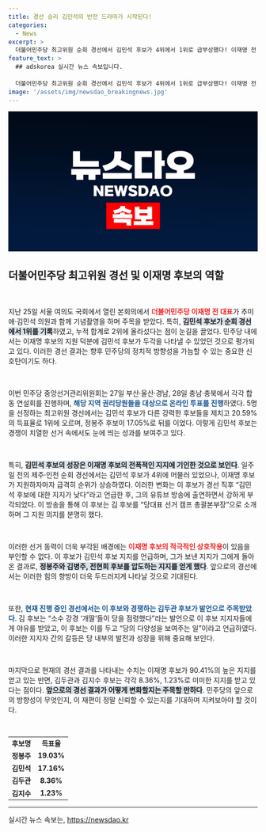 ```yaml
---
title: 경선 승리 김민석의 반전 드라마가 시작된다!
categories:
  - News
excerpt: >
  더불어민주당 최고위원 순회 경선에서 김민석 후보가 4위에서 1위로 급부상했다! 이재명 전 대표의 지원이 주효했으며, 향후 더 큰 변동이 예상된다. 누가 최종 승자가 될지 주목해보자!
feature_text: >
  ## adskorea 실시간 뉴스 속보입니다.

  더불어민주당 최고위원 순회 경선에서 김민석 후보가 4위에서 1위로 급부상했다! 이재명 전 대표의 지원이 주효했으며, 향후 더 큰 변동이 예상된다. 누가 최종 승자가 될지 주목해보자!
image: '/assets/img/newsdao_breakingnews.jpg'
---
```


<p><img src="/assets/img/newsdao_breakingnews.jpg" alt="adskorea 속보" /></p>

<h2 data-ke-size="size26">더불어민주당 최고위원 경선 및 이재명 후보의 역할</h2>

<p data-ke-size="size16">&nbsp;</p>

<p>지난 25일 서울 여의도 국회에서 열린 본회의에서 <b><span style="color: #ee2323;">더불어민주당 이재명 전 대표</span></b>가 추미애·김민석 의원과 함께 기념촬영을 하며 주목을 받았다. 특히, <b><span style="background-color: #21538527;">김민석 후보가 순회 경선에서 1위를 기록</span></b>하였고, 누적 합계로 2위에 올라섰다는 점이 눈길을 끌었다. 민주당 내에서는 이재명 후보의 지원 덕분에 김민석 후보가 두각을 나타낼 수 있었던 것으로 평가되고 있다. 이러한 경선 결과는 향후 민주당의 정치적 방향성을 가늠할 수 있는 중요한 신호탄이기도 하다.</p>

<p data-ke-size="size16">&nbsp;</p>

<p>이번 민주당 중앙선거관리위원회는 27일 부산·울산·경남, 28일 충남·충북에서 각각 합동 연설회를 진행하며, <b><span style="color: #1a5490;">해당 지역 권리당원들을 대상으로 온라인 투표를 진행</span></b>하였다. 5명을 선정하는 최고위원 경선에서는 김민석 후보가 다른 강력한 후보들을 제치고 20.59%의 득표율로 1위에 오르며, 정봉주 후보이 17.05%로 뒤를 이었다. 이렇게 김민석 후보는 경쟁이 치열한 선거 속에서도 눈에 띄는 성과를 보여주고 있다.</p>

<p data-ke-size="size16">&nbsp;</p>

<p>특히, <b><span style="background-color: #21538527;">김민석 후보의 성장은 이재명 후보의 전폭적인 지지에 기인한 것으로 보인다</span></b>. 일주일 전의 제주·인천 순회 경선에서는 김민석 후보가 4위에 머물러 있었으나, 이재명 후보가 지원하자마자 급격히 순위가 상승하였다. 이러한 변화는 이 후보가 경선 직후 “김민석 후보에 대한 지지가 낮다”라고 언급한 후, 그의 유튜브 방송에 출연하면서 강하게 부각되었다. 이 방송을 통해 이 후보는 김 후보를 “당대표 선거 캠프 총괄본부장”으로 소개하며 그 지원 의지를 분명히 했다.</p>

<p data-ke-size="size16">&nbsp;</p>

<p>이러한 선거 동력이 더욱 부각된 배경에는 <b><span style="color: #ee2323;">이재명 후보의 적극적인 상호작용</span></b>이 있음을 부인할 수 없다. 이 후보가 김민석 후보 지지를 언급하며, 그가 보낸 지지가 그에게 돌아온 결과로, <b><span style="background-color: #21538527;">정봉주와 김병주, 전현희 후보를 압도하는 지지를 얻게 했다</span></b>. 앞으로의 경선에서는 이러한 힘의 향방이 더욱 두드러지게 나타날 것으로 기대된다.</p>

<p data-ke-size="size16">&nbsp;</p>

<p>또한, <b><span style="color: #1a5490;">현재 진행 중인 경선에서는 이 후보와 경쟁하는 김두관 후보가 발언으로 주목받았다</span></b>. 김 후보는 “소수 강경 ‘개딸’들이 당을 점령했다”라는 발언으로 이 후보 지지자들에게 야유를 받았고, 이 후보는 이를 두고 “당의 다양성을 보여주는 일”이라고 언급하였다. 이러한 지지자 간의 갈등은 당 내부의 발전과 성장을 위해 중요해 보인다. </p>

<p data-ke-size="size16">&nbsp;</p>

<p>마지막으로 현재의 경선 결과를 나타내는 수치는 이재명 후보가 90.41%의 높은 지지를 얻고 있는 반면, 김두관과 김지수 후보는 각각 8.36%, 1.23%로 미미한 지지를 받고 있다는 점이다. <b><span style="background-color: #21538527;">앞으로의 경선 결과가 어떻게 변화할지는 주목할 만하다</span></b>. 민주당의 앞으로의 방향성이 무엇인지, 이 재편이 정말 신뢰할 수 있는지를 기대하며 지켜보아야 할 것이다. </p>

<p data-ke-size="size16">&nbsp;</p> 

<table>
<tr>
<td style="text-align: center; height: 17px;"><b>후보명</b></td>
<td style="text-align: center; height: 17px;"><b>득표율</b></td>
</tr>
<tr>
<td style="text-align: center; height: 17px;"><b>정봉주</b></td>
<td style="text-align: center; height: 17px;"><b>19.03%</b></td>
</tr>
<tr>
<td style="text-align: center; height: 17px;"><b>김민석</b></td>
<td style="text-align: center; height: 17px;"><b>17.16%</b></td>
</tr>
<tr>
<td style="text-align: center; height: 17px;"><b>김두관</b></td>
<td style="text-align: center; height: 17px;"><b>8.36%</b></td>
</tr>
<tr>
<td style="text-align: center; height: 17px;"><b>김지수</b></td>
<td style="text-align: center; height: 17px;"><b>1.23%</b></td>
</tr>
</table>

<hr>
실시간 뉴스 속보는, <a href="https://newsdao.kr" rel="dofollow">https://newsdao.kr</a>



